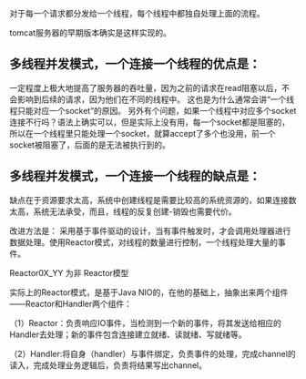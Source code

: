 对于每一个请求都分发给一个线程，每个线程中都独自处理上面的流程。

tomcat服务器的早期版本确实是这样实现的。

## 多线程并发模式，一个连接一个线程的优点是：
一定程度上极大地提高了服务器的吞吐量，因为之前的请求在read阻塞以后，不会影响到后续的请求，因为他们在不同的线程中。
这也是为什么通常会讲“一个线程只能对应一个socket”的原因。
另外有个问题，如果一个线程中对应多个socket连接不行吗？语法上确实可以，但是实际上没有用，每一个socket都是阻塞的，
所以在一个线程里只能处理一个socket，就算accept了多个也没用，前一个socket被阻塞了，后面的是无法被执行到的。

## 多线程并发模式，一个连接一个线程的缺点是：
缺点在于资源要求太高，系统中创建线程是需要比较高的系统资源的，如果连接数太高，系统无法承受，而且，线程的反复创建-销毁也需要代价。

改进方法是：
采用基于事件驱动的设计，当有事件触发时，才会调用处理器进行数据处理。使用Reactor模式，对线程的数量进行控制，一个线程处理大量的事件。


Reactor0X_YY 为非 Reactor模型



实际上的Reactor模式，是基于Java NIO的，在他的基础上，抽象出来两个组件——Reactor和Handler两个组件：

（1）Reactor：负责响应IO事件，当检测到一个新的事件，将其发送给相应的Handler去处理；新的事件包含连接建立就绪、读就绪、写就绪等。

（2）Handler:将自身（handler）与事件绑定，负责事件的处理，完成channel的读入，完成处理业务逻辑后，负责将结果写出channel。



